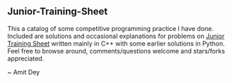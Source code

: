 ## Junior-Training-Sheet
This a catalog of some competitive programming practice I have done. Included are solutions and occasional explanations for problems on [Junior Training Sheet](https://pdfcoffee.com/junior-training-sheet-template-v63-pdf-free.html) written mainly in C++ with some earlier solutions in Python. Feel free to browse around, comments/questions welcome and stars/forks appreciated.

~ Amit Dey
